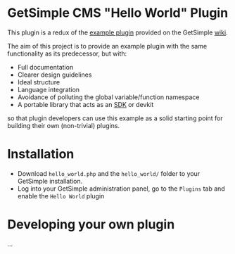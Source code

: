# GetSimple CMS "Hello World" Plugin
This plugin is a redux of the [example plugin](http://get-simple.info/wiki/plugins:creation)
provided on the GetSimple [wiki](http://get-simple.info/wiki/).

The aim of this project is to provide an example plugin with the same
functionality as its predecessor, but with:

* Full documentation
* Clearer design guidelines
* Ideal structure
* Language integration
* Avoidance of polluting the global variable/function namespace
* A portable library that acts as an [SDK](https://en.wikipedia.org/wiki/Software_development_kit) or devkit

so that plugin developers can use this example as a solid starting point for
building their own (non-trivial) plugins.

# Installation
* Download `hello_world.php` and the `hello_world/` folder to your GetSimple
installation.
* Log into your GetSimple administration panel, go to the `Plugins` tab and
enable the `Hello World` plugin

# Developing your own plugin
...
